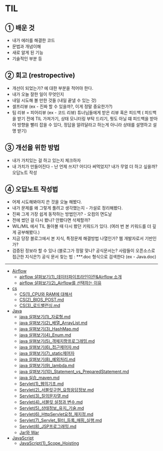 # TIL

## ① 배운 것

- 내가 에러를 해결한 코드
- 문법과 개념이해
- 새로 알게 된 기능
- 기술적인 부분 등

## ② 회고 (restropective)

- 개선이 되었는가? 에 대한 부분을 적어야 한다.
- 내가 오늘 잘한 일이 무엇인지
- 내일 시도해 볼 만한 것들 (내일 끝낼 수 있는 것)
- 셀프리뷰 (ex - 진짜 할 수 있을까?, 이게 정말 중요한가?)
- 팀 리뷰 = 피어리뷰 (ex - 코드 리뷰)
튜너님들에게 받은 리뷰 혹은 피드백 ( 피드백을 받기 전에 TIL 가져가기, 상태 모니터링 부탁 드리기, 뭣도 아닐 떄 피드백을 받아야 방향을 빨리 잡을 수 있다, 정답을 알려달라고 하는게 아니라 상태를 설명하고 설명 받기)

## ③ 개선을 위한 방법

- 내가 가치있는 걸 하고 있는지 체크하자
- 내 가치가 만들어진다 - 난 언제 쓰지? 어디다 써먹었지? 내가 무얼 더 하고 싶을까?
오답노트 작성

## ④ 오답노트 작성법

- 어제 시도해봐야지 쓴 것을 오늘 해봤다.
- 내가 문제를 왜 그렇게 풀려고 생각했는지 - 가설로 정리해봤다.
- 진짜 그게 가장 쉽게 동작하는 방법인가? - 오컴의 면도날
- 전에 썼던 걸 다시 봤나? 안봤다면 삭제할까?
- WIL/MIL 에서 TIL 돌아볼 때 다시 봤던 키워드가 있다. (여러 번 본 키워드를 더 깊게 공부해봤다.)
- 지금 당장 블로그에서 본 지식, 특정문제 해결방법 나열인가? 웹 개발자로서 기반인가?
- 검증된 정보라 할 수 있나 (블로그가 정말 맞나? 공식문서는? 사람들이 오픈소스로 접근한 지식은?)
공식 문서 찾는 법 : ***.doc 형식으로 검색한다 (ex - Java.doc)


---
- [Airflow](https://github.com/ioshe/TIL/tree/main/airflow)
    - [airflow 살펴보기(1)_데이터파이프라인이란&Airflow 소개](https://github.com/ioshe/TIL/blob/main/airflow/airflow%20%EC%82%B4%ED%8E%B4%EB%B3%B4%EA%B8%B0(1)_%EB%8D%B0%EC%9D%B4%ED%84%B0%ED%8C%8C%EC%9D%B4%ED%94%84%EB%9D%BC%EC%9D%B8%EC%9D%B4%EB%9E%80%26Airflow%20%EC%86%8C%EA%B0%9C.md)
    - [airflow 살펴보기(2)_Airflow를 선택하는 이유](https://github.com/ioshe/TIL/blob/main/airflow/airflow%20%EC%82%B4%ED%8E%B4%EB%B3%B4%EA%B8%B0(2)_Airflow%EB%A5%BC%20%EC%84%A0%ED%83%9D%ED%95%98%EB%8A%94%20%EC%9D%B4%EC%9C%A0.md)
- [cs](https://github.com/ioshe/TIL/tree/main/cs)
    - [CS(1)_CPU와 RAM에 대해서](https://github.com/ioshe/TIL/blob/main/cs/CS(1)_CPU%EC%99%80%20RAM%EC%97%90%20%EB%8C%80%ED%95%B4%EC%84%9C.md)
    - [CS(2)_BIOS_POST.md](https://github.com/ioshe/TIL/blob/main/cs/CS(2)_BIOS_POST.md)
    - [CS(3)_로드밸런싱.md](https://github.com/ioshe/TIL/blob/main/cs/CS(3)_%EB%A1%9C%EB%93%9C%EB%B0%B8%EB%9F%B0%EC%8B%B1.md)
- [Java](https://github.com/ioshe/TIL/tree/main/Java)
    - [java 살펴보기(1)_자료형.md](https://github.com/ioshe/TIL/blob/main/Java/java%20%EC%82%B4%ED%8E%B4%EB%B3%B4%EA%B8%B0(1)_%EC%9E%90%EB%A3%8C%ED%98%95.md)
    - [java 살펴보기(2)_배열_ArrayList.md](https://github.com/ioshe/TIL/blob/main/Java/java%20%EC%82%B4%ED%8E%B4%EB%B3%B4%EA%B8%B0(2)_%EB%B0%B0%EC%97%B4_ArrayList.md)
    - [java 살펴보기(3)_HashMap.md](https://github.com/ioshe/TIL/blob/main/Java/java%20%EC%82%B4%ED%8E%B4%EB%B3%B4%EA%B8%B0(3)_HashMap.md)
    - [java 살펴보기(4)_Enum.md](https://github.com/ioshe/TIL/blob/main/Java/java%20%EC%82%B4%ED%8E%B4%EB%B3%B4%EA%B8%B0(4)_Enum.md)
    - [java 살펴보기(5)_객체지향프로그래밍.md](https://github.com/ioshe/TIL/blob/main/Java/java%20%EC%82%B4%ED%8E%B4%EB%B3%B4%EA%B8%B0(5)_%EA%B0%9D%EC%B2%B4%EC%A7%80%ED%96%A5%ED%94%84%EB%A1%9C%EA%B7%B8%EB%9E%98%EB%B0%8D.md)
    - [java 살펴보기(6)_접근제어자.md](https://github.com/ioshe/TIL/blob/main/Java/java%20%EC%82%B4%ED%8E%B4%EB%B3%B4%EA%B8%B0(6)_%EC%A0%91%EA%B7%BC%EC%A0%9C%EC%96%B4%EC%9E%90.md)
    - [java 살펴보기(7)_static제어자](https://github.com/ioshe/TIL/blob/main/Java/java%20%EC%82%B4%ED%8E%B4%EB%B3%B4%EA%B8%B0(7)_static%EC%A0%9C%EC%96%B4%EC%9E%90.md)
    - [java 살펴보기(8)_예외처리.md](https://github.com/ioshe/TIL/blob/main/Java/java%20%EC%82%B4%ED%8E%B4%EB%B3%B4%EA%B8%B0(8)_%EC%98%88%EC%99%B8%EC%B2%98%EB%A6%AC.md)
    - [java 살펴보기(9)_lambda.md](https://github.com/ioshe/TIL/blob/main/Java/java%20%EC%82%B4%ED%8E%B4%EB%B3%B4%EA%B8%B0(9)_lambda.md)
    - [java 살펴보기(10)_Statement_vs_PreparedStatement.md](https://github.com/ioshe/TIL/blob/main/Java/java%20%EC%82%B4%ED%8E%B4%EB%B3%B4%EA%B8%B0(10)_Statement_vs_PreparedStatement.md)
    - [java 실습_maven.md](https://github.com/ioshe/TIL/blob/main/Java/java%20%EC%8B%A4%EC%8A%B5_maven.md)
    - [Servlet(1)_웹의기초.md](https://github.com/ioshe/TIL/blob/main/Java/Servlet(1)_%EC%9B%B9%EC%9D%98%EA%B8%B0%EC%B4%88.md)
    - [Servlet(2)_서블릿구현_요청응답정보.md](https://github.com/ioshe/TIL/blob/main/Java/Servlet(2)_%EC%84%9C%EB%B8%94%EB%A6%BF%EA%B5%AC%ED%98%84_%EC%9A%94%EC%B2%AD%EC%9D%91%EB%8B%B5%EC%A0%95%EB%B3%B4.md)
    - [Servlet(3)_질의문자열.md](https://github.com/ioshe/TIL/blob/main/Java/Servlet(3)_%EC%A7%88%EC%9D%98%EB%AC%B8%EC%9E%90%EC%97%B4.md)
    - [Servlet(4)_서블릿 설정과 변수.md](https://github.com/ioshe/TIL/blob/main/Java/Servlet(4)_%EC%84%9C%EB%B8%94%EB%A6%BF%20%EC%84%A4%EC%A0%95%EA%B3%BC%20%EB%B3%80%EC%88%98.md)
    - [Servlet(5)_상태정보_유지_기술.md](https://github.com/ioshe/TIL/blob/main/Java/Servlet(5)_%EC%83%81%ED%83%9C%EC%A0%95%EB%B3%B4_%EC%9C%A0%EC%A7%80_%EA%B8%B0%EC%88%A0.md)
    - [Servlet(6)_HttpServlet요청_재지정.md](https://github.com/ioshe/TIL/blob/main/Java/Servlet(6)_HttpServlet%EC%9A%94%EC%B2%AD_%EC%9E%AC%EC%A7%80%EC%A0%95.md)
    - [Servlet(7)_Servlet_필터_등록_매핑_실행.md](https://github.com/ioshe/TIL/blob/main/Java/Servlet(7)_Servlet(7)_Servlet_%ED%95%84%ED%84%B0_%EB%93%B1%EB%A1%9D_%EB%A7%A4%ED%95%91_%EC%8B%A4%ED%96%89.md)
    - [Servlet(8)_JSP프로그래밍.md]()
    - [Jar와 War](https://github.com/ioshe/TIL/blob/main/Java/Jar%EC%99%80%20War.md)
- [JavaScript](https://github.com/ioshe/TIL/tree/main/JavaScript)
    - [JavaScript(1)_Scope_Hoisting](https://github.com/ioshe/TIL/blob/main/JavaScript/JavaScript(1)_Scope_Hoisting.md)
